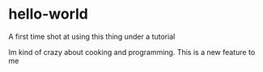 # hello-world
A first time shot at using this thing under a tutorial

Im kind of crazy about cooking and programming. This is a new feature to me
